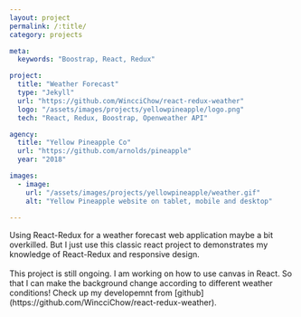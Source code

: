 ```yaml
---
layout: project
permalink: /:title/
category: projects

meta:
  keywords: "Boostrap, React, Redux"

project:
  title: "Weather Forecast"
  type: "Jekyll"
  url: "https://github.com/WincciChow/react-redux-weather"
  logo: "/assets/images/projects/yellowpineapple/logo.png"
  tech: "React, Redux, Boostrap, Openweather API"

agency:
  title: "Yellow Pineapple Co"
  url: "https://github.com/arnolds/pineapple"
  year: "2018"

images:
  - image:
    url: "/assets/images/projects/yellowpineapple/weather.gif"
    alt: "Yellow Pineapple website on tablet, mobile and desktop"
 
---
```

<p>Using React-Redux for a weather forecast web application maybe a bit overkilled. But I just use this classic react project to demonstrates my knowledge of React-Redux and responsive design.
<br><br> This project is still ongoing. I am working on how to use canvas in React. So that I can make the background change according to different weather conditions! 
Check up my developemnt from [github](https://github.com/WincciChow/react-redux-weather). </p>
